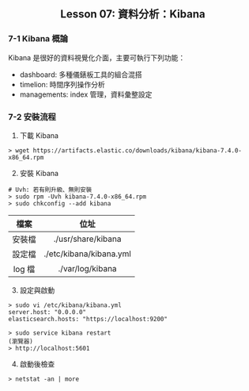 <h2 align="center">Lesson 07: 資料分析：Kibana</h2>

### 7-1 Kibana 概論
Kibana 是很好的資料視覺化介面，主要可執行下列功能：<br>
- dashboard: 多種儀錶板工具的組合混搭
- timelion: 時間序列操作分析
- managements: index 管理，資料彙整設定

### 7-2 安裝流程
1. 下載 Kibana
```
> wget https://artifacts.elastic.co/downloads/kibana/kibana-7.4.0-x86_64.rpm
```

2. 安裝 Kibana
```
# Uvh: 若有則升級、無則安裝
> sudo rpm -Uvh kibana-7.4.0-x86_64.rpm
> sudo chkconfig --add kibana
```
| 檔案 | 位址 |
| :---: | :---: |
| 安裝檔 | ./usr/share/kibana |
| 設定檔 | ./etc/kibana/kibana.yml |
| log 檔 | ./var/log/kibana |
  
3. 設定與啟動
```
> sudo vi /etc/kibana/kibana.yml
server.host: "0.0.0.0"
elasticsearch.hosts: "https://localhost:9200"

> sudo service kibana restart
(瀏覽器)
> http://localhost:5601
```

4. 啟動後檢查
```
> netstat -an | more
```
